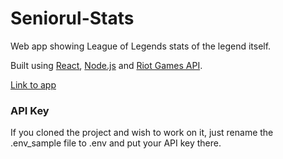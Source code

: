 # Seniorul-Stats

Web app showing League of Legends stats of the legend itself.

Built using [React](https://reactjs.org/), [Node.js](https://nodejs.org/en/) and [Riot Games API](https://developer.riotgames.com/).

[Link to app](https://seniorull-gcloud.appspot.com/)

### API Key
If you cloned the project and wish to work on it, just rename the .env_sample file to .env and put your API key there.